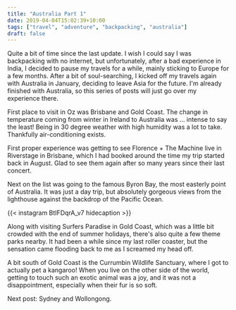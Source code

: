 ```yaml
---
title: "Australia Part 1"
date: 2019-04-04T15:02:39+10:00
tags: ["travel", "adventure", "backpacking", "australia"]
draft: false
---
```


Quite a bit of time since the last update. I wish I could say I was backpacking with no internet, but unfortunately, after a bad experience in India, I decided to pause my travels for a while, mainly sticking to Europe for a few months. After a bit of soul-searching, I kicked off my travels again with Australia in January, deciding to leave Asia for the future. I'm already finished with Australia, so this series of posts will just go over my experience there.

First place to visit in Oz was Brisbane and Gold Coast. The change in temperature coming from winter in Ireland to Australia was ... intense to say the least! Being in 30 degree weather with high humidity was a lot to take. Thankfully air-conditioning exists.

First proper experience was getting to see Florence + The Machine live in Riverstage in Brisbane, which I had booked around the time my trip started back in August. Glad to see them again after so many years since their last concert.

Next on the list was going to the famous Byron Bay, the most easterly point of Australia. It was just a day trip, but absolutely gorgeous views from the lighthouse against the backdrop of the Pacific Ocean.

{{< instagram BtIFDqrA_v7 hidecaption >}}

Along with visiting Surfers Paradise in Gold Coast, which was a little bit crowded with the end of summer holidays, there's also quite a few theme parks nearby. It had been a while since my last roller coaster, but the sensation came flooding back to me as I screamed my head off.

A bit south of Gold Coast is the Currumbin Wildlife Sanctuary, where I got to actually pet a kangaroo! When you live on the other side of the world, getting to touch such an exotic animal was a joy, and it was not a disappointment, especially when their fur is so soft.

Next post: Sydney and Wollongong.